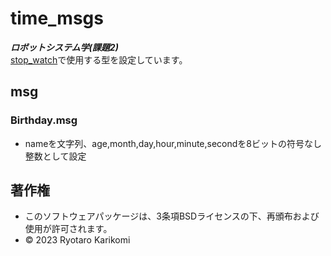 # time_msgs
***ロボットシステム学(課題2)***  
[stop_watch](https://github.com/ryotarokarikomi/stop_watch.git)で使用する型を設定しています。


## msg
### Birthday.msg
* nameを文字列、age,month,day,hour,minute,secondを8ビットの符号なし整数として設定


## 著作権
* このソフトウェアパッケージは、3条項BSDライセンスの下、再頒布および使用が許可されます。
* © 2023 Ryotaro Karikomi
